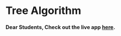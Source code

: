 # Tree Algorithm

#### Dear Students, Check out the live app [here](https://kdeepika-brs.github.io/Tree-/).
